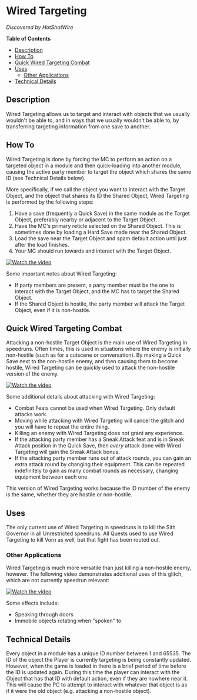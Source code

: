 # Wired Targeting

*Discovered by HotShotWire*

**Table of Contents**
- [Description](#description)
- [How To](#how-to)
- [Quick Wired Targeting Combat](#quick-wired-targeting-combat)
- [Uses](#uses)
  - [Other Applications](#other-applications)
- [Technical Details](#technical-details) 

## Description

Wired Targeting allows us to target and interact with objects that we usually wouldn't be able to, and in ways that we usually wouldn't be able to, by transferring targeting information from one save to another.

## How To

Wired Targeting is done by forcing the MC to perform an action on a targeted object in a module and then quick-loading into another module, causing the active party member to target the object which shares the same ID (see Technical Details below).

More specifically, if we call the object you want to interact with the Target Object, and the object that shares its ID the Shared Object, Wired Targeting is performed by the following steps:
1. Have a save (frequently a Quick Save) in the same module as the Target Object, preferably nearby or adjacent to the Target Object.
2. Have the MC's primary reticle selected on the Shared Object.  This is sometimes done by loading a Hard Save made near the Shared Object.
3. Load the save near the Target Object and spam default action until just after the load finishes.
4. Your MC should run towards and interact with the Target Object.

[![Watch the video](https://img.youtube.com/vi/2wZlq9IeDZ4/maxresdefault.jpg)](https://youtu.be/2wZlq9IeDZ4)

Some important notes about Wired Targeting:
* If party members are present, a party member must be the one to interact with the Target Object, and the MC has to target the Shared Object.
* If the Shared Object is hostile, the party member will attack the Target Object, even if it is non-hostile.

## Quick Wired Targeting Combat

Attacking a non-hostile Target Object is the main use of Wired Targeting in speedruns.  Often times, this is used in situations where the enemy is initially non-hostile (such as for a cutscene or conversation).  By making a Quick Save next to the non-hostile enemy, and then causing them to become hostile, Wired Targeting can be quickly used to attack the non-hostile version of the enemy.

[![Watch the video](https://img.youtube.com/vi/PGX0CiR-mFM/maxresdefault.jpg)](https://youtu.be/PGX0CiR-mFM)

Some additional details about attacking with Wired Targeting:
* Combat Feats cannot be used when Wired Targeting.  Only default attacks work.
* Moving while attacking with Wired Targeting will cancel the glitch and you will have to repeat the entire thing.
* Killing an enemy with Wired Targeting does not grant any experience.
* If the attacking party member has a Sneak Attack feat and is in Sneak Attack position in the Quick Save, then *every* attack done with Wired Targeting will gain the Sneak Attack bonus.
* If the attacking party member runs out of attack rounds, you can gain an extra attack round by changing their equipment.  This can be repeated indefinitely to gain as many combat rounds as necessary, changing equipment between each one.

This version of Wired Targeting works because the ID number of the enemy is the same, whether they are hostile or non-hostile.

## Uses

The only current use of Wired Targeting in speedruns is to kill the Sith Governor in all Unrestricted speedruns.  All Quests used to use Wired Targeting to kill Vorn as well, but that fight has been routed out.

### Other Applications

Wired Targeting is much more versatile than just killing a non-hostile enemy, however.  The following video demonstrates additional uses of this glitch, which are not currently speedrun relevant:

[![Watch the video](https://img.youtube.com/vi/1IvyiP4Mahw/maxresdefault.jpg)](https://youtu.be/1IvyiP4Mahw)

Some effects include:
* Speaking through doors
* Immobile objects rotating when "spoken" to

## Technical Details

Every object in a module has a unique ID number between 1 and 65535.  The ID of the object the Player is currently targeting is being constantly updated.  However, when the game is loaded in there is a brief period of time before the ID is updated again.  During this time the player can interact with the Object that has that ID with default action, even if they are nowhere near it.  This will cause the PC to attempt to interact with whatever that object is as if it were the old object (e.g. attacking a non-hostile object).

